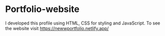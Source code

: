 # Portfolio-website
I developed this profile using HTML, CSS for styling and JavaScript. To see the website visit https://newwportfolio.netlify.app/
